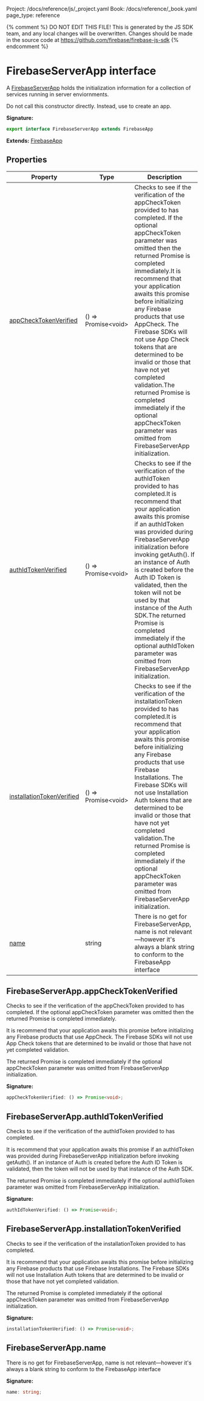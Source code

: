 Project: /docs/reference/js/_project.yaml
Book: /docs/reference/_book.yaml
page_type: reference

{% comment %}
DO NOT EDIT THIS FILE!
This is generated by the JS SDK team, and any local changes will be
overwritten. Changes should be made in the source code at
https://github.com/firebase/firebase-js-sdk
{% endcomment %}

# FirebaseServerApp interface
A [FirebaseServerApp](./app.firebaseserverapp.md#firebaseserverapp_interface) holds the initialization information for a collection of services running in server enviornments.

Do not call this constructor directly. Instead, use  to create an app.

<b>Signature:</b>

```typescript
export interface FirebaseServerApp extends FirebaseApp 
```
<b>Extends:</b> [FirebaseApp](./app.firebaseapp.md#firebaseapp_interface)

## Properties

|  Property | Type | Description |
|  --- | --- | --- |
|  [appCheckTokenVerified](./app.firebaseserverapp.md#firebaseserverappappchecktokenverified) | () =&gt; Promise&lt;void&gt; | Checks to see if the verification of the appCheckToken provided to  has completed. If the optional appCheckToken parameter was omitted then the returned Promise is completed immediately.<!-- -->It is recommend that your application awaits this promise before initializing any Firebase products that use AppCheck. The Firebase SDKs will not use App Check tokens that are determined to be invalid or those that have not yet completed validation.<!-- -->The returned Promise is completed immediately if the optional appCheckToken parameter was omitted from FirebaseServerApp initialization. |
|  [authIdTokenVerified](./app.firebaseserverapp.md#firebaseserverappauthidtokenverified) | () =&gt; Promise&lt;void&gt; | Checks to see if the verification of the authIdToken provided to  has completed.<!-- -->It is recommend that your application awaits this promise if an authIdToken was provided during FirebaseServerApp initialization before invoking getAuth(). If an instance of Auth is created before the Auth ID Token is validated, then the token will not be used by that instance of the Auth SDK.<!-- -->The returned Promise is completed immediately if the optional authIdToken parameter was omitted from FirebaseServerApp initialization. |
|  [installationTokenVerified](./app.firebaseserverapp.md#firebaseserverappinstallationtokenverified) | () =&gt; Promise&lt;void&gt; | Checks to see if the verification of the installationToken provided to  has completed.<!-- -->It is recommend that your application awaits this promise before initializing any Firebase products that use Firebase Installations. The Firebase SDKs will not use Installation Auth tokens that are determined to be invalid or those that have not yet completed validation.<!-- -->The returned Promise is completed immediately if the optional appCheckToken parameter was omitted from FirebaseServerApp initialization. |
|  [name](./app.firebaseserverapp.md#firebaseserverappname) | string | There is no get for FirebaseServerApp, name is not relevant—however it's always a blank string to conform to the FirebaseApp interface |

## FirebaseServerApp.appCheckTokenVerified

Checks to see if the verification of the appCheckToken provided to  has completed. If the optional appCheckToken parameter was omitted then the returned Promise is completed immediately.

It is recommend that your application awaits this promise before initializing any Firebase products that use AppCheck. The Firebase SDKs will not use App Check tokens that are determined to be invalid or those that have not yet completed validation.

The returned Promise is completed immediately if the optional appCheckToken parameter was omitted from FirebaseServerApp initialization.

<b>Signature:</b>

```typescript
appCheckTokenVerified: () => Promise<void>;
```

## FirebaseServerApp.authIdTokenVerified

Checks to see if the verification of the authIdToken provided to  has completed.

It is recommend that your application awaits this promise if an authIdToken was provided during FirebaseServerApp initialization before invoking getAuth(). If an instance of Auth is created before the Auth ID Token is validated, then the token will not be used by that instance of the Auth SDK.

The returned Promise is completed immediately if the optional authIdToken parameter was omitted from FirebaseServerApp initialization.

<b>Signature:</b>

```typescript
authIdTokenVerified: () => Promise<void>;
```

## FirebaseServerApp.installationTokenVerified

Checks to see if the verification of the installationToken provided to  has completed.

It is recommend that your application awaits this promise before initializing any Firebase products that use Firebase Installations. The Firebase SDKs will not use Installation Auth tokens that are determined to be invalid or those that have not yet completed validation.

The returned Promise is completed immediately if the optional appCheckToken parameter was omitted from FirebaseServerApp initialization.

<b>Signature:</b>

```typescript
installationTokenVerified: () => Promise<void>;
```

## FirebaseServerApp.name

There is no get for FirebaseServerApp, name is not relevant—however it's always a blank string to conform to the FirebaseApp interface

<b>Signature:</b>

```typescript
name: string;
```
